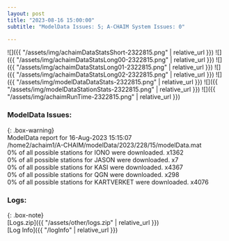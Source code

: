 ```yaml
---
layout: post
title: "2023-08-16 15:00:00"
subtitle: "ModelData Issues: 5; A-CHAIM System Issues: 0"

---
```


![]({{ "/assets/img/achaimDataStatsShort-2322815.png" | relative_url }})
![]({{ "/assets/img/achaimDataStatsLong00-2322815.png" | relative_url }})
![]({{ "/assets/img/achaimDataStatsLong01-2322815.png" | relative_url }})
![]({{ "/assets/img/achaimDataStatsLong02-2322815.png" | relative_url }})
![]({{ "/assets/img/modelDataDataStats-2322815.png" | relative_url }})
![]({{ "/assets/img/modelDataStationStats-2322815.png" | relative_url }})
![]({{ "/assets/img/achaimRunTime-2322815.png" | relative_url }})


### ModelData Issues:  
  
{: .box-warning}  
 ModelData report for 16-Aug-2023 15:15:07   
 /home2/achaim1/A-CHAIM/modelData/2023/228/15/modelData.mat   
 0% of all possible stations for IONO were downloaded. x1362   
 0% of all possible stations for JASON were downloaded. x7   
 0% of all possible stations for KASI were downloaded. x4367   
 0% of all possible stations for QGN were downloaded. x298   
 0% of all possible stations for KARTVERKET were downloaded. x4076   
  


### Logs:  
  
{: .box-note}  
[Logs.zip]({{ "/assets/other/logs.zip" | relative_url }})  
[Log Info]({{ "/logInfo" | relative_url }})  

